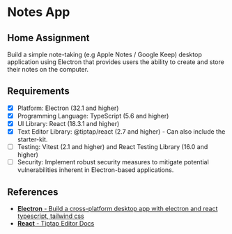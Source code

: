 # Notes App

## Home Assignment

Build a simple note-taking (e.g Apple Notes / Google Keep) desktop application
using Electron that provides users the ability to create and store their notes on the
computer.

## Requirements

- [x] Platform: Electron (32.1 and higher)
- [x] Programming Language: TypeScript (5.6 and higher)
- [x] UI Library: React (18.3.1 and higher)
- [x] Text Editor Library: @tiptap/react (2.7 and higher) - Can also include the starter-kit.
- [ ] Testing: Vitest (2.1 and higher) and React Testing Library (16.0 and higher)
- [ ] Security: Implement robust security measures to mitigate potential vulnerabilities inherent in Electron-based applications.

## References

- [**Electron** - Build a cross-platform desktop app with electron and react typescript, tailwind css](https://dev.to/phamquyetthang/build-a-cross-platform-desktop-app-with-electron-and-react-typescript-tailwind-css-39k0)
- [**React** - Tiptap Editor Docs](https://tiptap.dev/docs/editor/getting-started/install/react)

